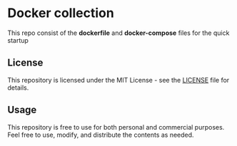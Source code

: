 # Docker collection

This repo consist of the **dockerfile** and **docker-compose** files for the quick startup 

## License

This repository is licensed under the MIT License - see the [LICENSE](LICENSE) file for details.

## Usage

This repository is free to use for both personal and commercial purposes. Feel free to use, modify, and distribute the contents as needed.
